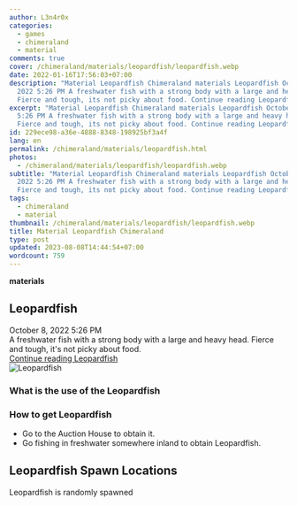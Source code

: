 ```yaml
---
author: L3n4r0x
categories:
  - games
  - chimeraland
  - material
comments: true
cover: /chimeraland/materials/leopardfish/leopardfish.webp
date: 2022-01-16T17:56:03+07:00
description: "Material Leopardfish Chimeraland materials Leopardfish October 8,
  2022 5:26 PM A freshwater fish with a strong body with a large and heavy head.
  Fierce and tough, its not picky about food. Continue reading Leopardfish "
excerpt: "Material Leopardfish Chimeraland materials Leopardfish October 8, 2022
  5:26 PM A freshwater fish with a strong body with a large and heavy head.
  Fierce and tough, its not picky about food. Continue reading Leopardfish "
id: 229ece98-a36e-4888-8348-198925bf3a4f
lang: en
permalink: /chimeraland/materials/leopardfish.html
photos:
  - /chimeraland/materials/leopardfish/leopardfish.webp
subtitle: "Material Leopardfish Chimeraland materials Leopardfish October 8,
  2022 5:26 PM A freshwater fish with a strong body with a large and heavy head.
  Fierce and tough, its not picky about food. Continue reading Leopardfish "
tags:
  - chimeraland
  - material
thumbnail: /chimeraland/materials/leopardfish/leopardfish.webp
title: Material Leopardfish Chimeraland
type: post
updated: 2023-08-08T14:44:54+07:00
wordcount: 759
---
```


<link
  rel="stylesheet"
  href="https://rawcdn.githack.com/dimaslanjaka/Web-Manajemen/870a349/css/bootstrap-5-3-0-alpha3-wrapper.css"
/>
<section id="bootstrap-wrapper">
  <div data-bs-theme="dark">
    <div
      class="row g-0 border rounded overflow-hidden flex-md-row mb-4 shadow-sm position-relative bg-dark text-light"
    >
      <div class="col p-4 d-flex flex-column position-static">
        <strong class="d-inline-block mb-2 text-success">materials</strong>
        <h2 class="mb-0">Leopardfish</h2>
        <div class="mb-1 text-muted">October 8, 2022 5:26 PM</div>
        <div class="mb-2 border p-1">
          A freshwater fish with a strong body with a large and heavy head.
          Fierce and tough, it&#x27;s not picky about food.
        </div>
        <a
          href="/chimeraland/materials/leopardfish.html"
          class="stretched-link d-none text-primary"
          >Continue reading Leopardfish</a
        >
      </div>
      <div class="col-auto d-none d-md-block d-lg-block">
        <img
          src="https://www.webmanajemen.com/chimeraland/materials/leopardfish/leopardfish.webp"
          alt="Leopardfish"
        />
      </div>
    </div>
    <div class="row">
      <div class="col-lg-6 col-12 mb-2">
        <div class="card">
          <div class="card-body">
            <h3 class="card-title">What is the use of the Leopardfish</h3>
            <div class="card-text"><ul></ul></div>
          </div>
        </div>
      </div>
      <div class="col-lg-6 col-12 mb-2">
        <div class="card">
          <div class="card-body">
            <h3 class="card-title">How to get Leopardfish</h3>
            <div class="card-text">
              <ul>
                <li>Go to the Auction House to obtain it.</li>
                <li>
                  Go fishing in freshwater somewhere inland to obtain
                  Leopardfish.
                </li>
              </ul>
            </div>
          </div>
        </div>
      </div>
      <div class="col-12 mb-2">
        <h2>Leopardfish Spawn Locations</h2>
        <p>Leopardfish is randomly spawned</p>
      </div>
    </div>
  </div>
</section>